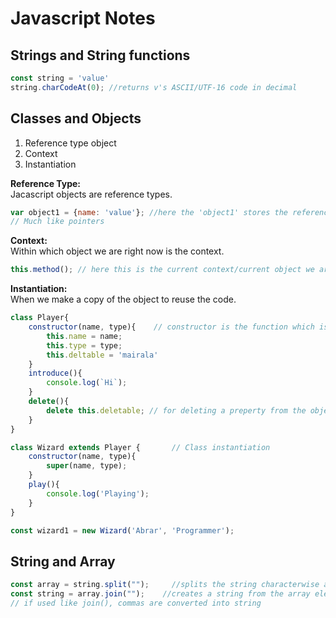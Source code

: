 # Javascript Notes

## Strings and String functions

```javascript
const string = 'value'
string.charCodeAt(0); //returns v's ASCII/UTF-16 code in decimal
```

## Classes and Objects

1. Reference type object
2. Context
3. Instantiation

**Reference Type:**\
Jacascript objects are reference types.

```javascript
var object1 = {name: 'value'}; //here the 'object1' stores the reference to the object. Not the object itself.
// Much like pointers
```

**Context:**\
Within which object we are right now is the context.

```javascript
this.method(); // here this is the current context/current object we are inside of  66
```

**Instantiation:**\
When we make a copy of the object to reuse the code.

```javascript
class Player{
    constructor(name, type){    // constructor is the function which is run first everytime a new object is created.
        this.name = name;
        this.type = type;
        this.deltable = 'mairala'
    }
    introduce(){
        console.log(`Hi`);
    }
    delete(){
        delete this.deletable; // for deleting a preperty from the object
    }
}

class Wizard extends Player {       // Class instantiation
    constructor(name, type){
        super(name, type);
    }
    play(){
        console.log('Playing');
    }
}

const wizard1 = new Wizard('Abrar', 'Programmer');
```

## String and Array

```javascript
const array = string.split("");     //splits the string characterwise and creates an array
const string = array.join("");    //creates a string from the array elements
// if used like join(), commas are converted into string
```
